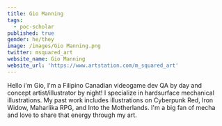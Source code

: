 ```yaml
---
title: Gio Manning
tags:
  - poc-scholar
published: true
gender: he/they
image: /images/Gio Manning.png
twitter: msquared_art
website_name: Gio Manning
website_url: 'https://www.artstation.com/m_squared_art'
---
```


Hello i'm Gio, I'm a Filipino Canadian videogame dev QA by day and concept artist/illustrator by night! I specialize in hardsurface mechanical illustrations. My past work includes illustrations on Cyberpunk Red, Iron Widow, Maharlika RPG, and Into the Motherlands. I'm a big fan of mecha and love to share that energy through my art.
